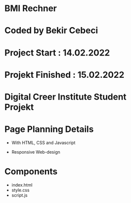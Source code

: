 # BMI Rechner

# Coded by Bekir Cebeci

# Project Start : 14.02.2022

# Projekt Finished : 15.02.2022

# Digital Creer Institute Student Projekt

# Page Planning Details

- With HTML, CSS and Javascript

- Responsive Web-design

# Components

- index.html
- style.css
- script.js

